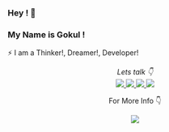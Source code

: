 ### Hey ! 👋

### My Name is Gokul !

⚡ I am a Thinker!, Dreamer!, Developer!<br>

<p align="center">
<i align="center"> Lets talk 👇 <br></i>
    <a href="https://www.linkedin.com/in/gokul-suresh-b0737a154">
        <img src="https://img.shields.io/badge/Linkedin-Gokul%20Suresh-%230072b1" /> 
    </a>
    <a href="mailto:gokulsmenon227@gmail.com">
        <img src="https://img.shields.io/badge/Mail-gokulsmenon227%40gmail.com-%23BB001B" /> 
    </a>
    <a  href="https://twitter.com/xen40k">
        <img src="https://img.shields.io/badge/Twitter-Follow%20on%20twitter-%231DA1F2"/> 
    </a>
        <a  href="https://twitter.com/xen40k">
         <img src="https://img.shields.io/badge/Discord-xenomech-%237289da" /> 
    </a>
</p>
<p align="center">For More Info 👇 <br></p>
<p align="center">
<a href="https://xenomech.netlify.app/"><img src="https://img.shields.io/badge/Website-xenomech-%2334A853?style=for-the-badge&logo=github"/></a></p>
